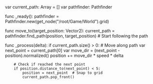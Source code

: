 var current_path: Array = []
var pathfinder: Pathfinder

func _ready():
	pathfinder = Pathfinder.new(get_node("/root/Game/World").grid)

func move_to(target_position: Vector2):
	current_path = pathfinder.find_path(position, target_position)
	# Start following the path

func _process(delta):
	if current_path.size() > 0:
		# Move along path
		var next_point = current_path[0]
		var move_dir = (next_point - position).normalized()
		position += move_dir * speed * delta
		
		# Check if reached the next point
		if position.distance_to(next_point) < 5:
			position = next_point  # Snap to grid
			current_path.pop_front()
